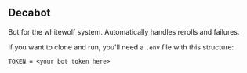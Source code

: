 Decabot
---

Bot for the whitewolf system. Automatically handles rerolls and failures. 

If you want to clone and run, you'll need a ``.env`` file with this structure:

```
TOKEN = <your bot token here>
```
